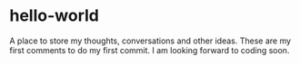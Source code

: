 # hello-world
A place to store my thoughts, conversations and other ideas.
These are my first comments to do my first commit. I am looking forward to coding soon.
